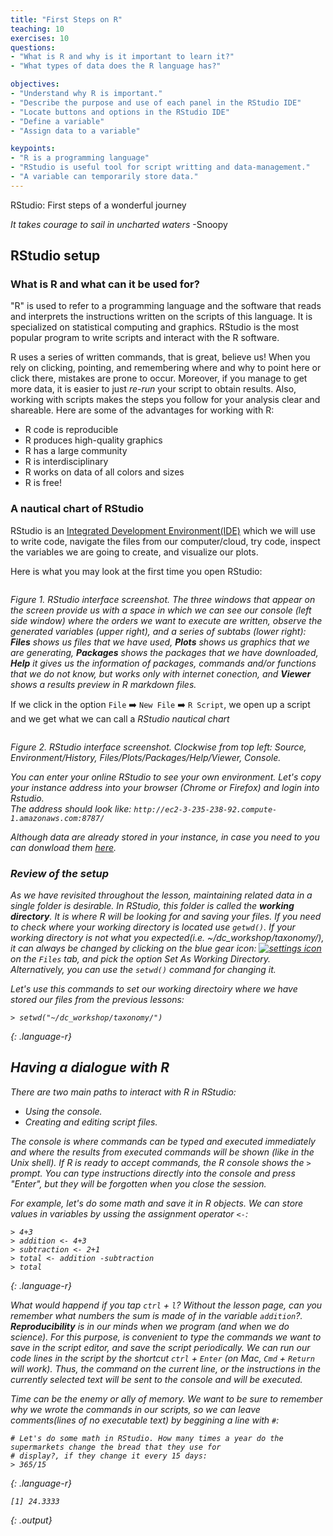 ```yaml
---
title: "First Steps on R"
teaching: 10
exercises: 10
questions:
- "What is R and why is it important to learn it?"
- "What types of data does the R language has?"

objectives:
- "Understand why R is important."
- "Describe the purpose and use of each panel in the RStudio IDE"
- "Locate buttons and options in the RStudio IDE"
- "Define a variable"
- "Assign data to a variable"

keypoints:
- "R is a programming language"
- "RStudio is useful tool for script writting and data-management."
- "A variable can temporarily store data."
---
```


RStudio: First steps of a wonderful journey 

*It takes courage to sail in uncharted waters*
  -Snoopy
 
## RStudio setup 

### What is R and what can it be used for?

"R" is used to refer to a programming language and the 
software that reads and interprets the instructions written on the 
scripts of this language. It is specialized on statistical 
computing and graphics. RStudio is the most popular program to write
scripts and interact with the R software.

R uses a series of written commands, that is great, believe us! 
When you rely on clicking, pointing, and remembering where and 
why to point here or click there, mistakes are prone to occur. 
Moreover, if you manage to get more data, it is easier to just
*re-run* your script to obtain results. Also, working with scripts 
makes the steps you follow for your analysis clear and shareable. 
Here are some of the advantages for working with R:  

- R code is reproducible
- R produces high-quality graphics
- R has a large community
- R is interdisciplinary 
- R works on data of all colors and sizes
- R is free!

### A nautical chart of RStudio 

RStudio is an [Integrated Development Environment(IDE)](https://en.wikipedia.org/wiki/Integrated_development_environment#:~:text=An%20integrated%20development%20environment%20(IDE,automation%20tools%20and%20a%20debugger.)) 
which we will use to write code,
navigate the files from our computer/cloud, try code, inspect the variables we are 
going to create, and visualize our plots.

Here is what you may look at the first time you open RStudio:

<a href="https://user-images.githubusercontent.com/67386612/118720027-ba433c00-b7ee-11eb-87e5-7496fde5763e.png">
  <img src="https://user-images.githubusercontent.com/67386612/118720027-ba433c00-b7ee-11eb-87e5-7496fde5763e.png" alt=""/>
</a>

<em> Figure 1. RStudio interface screenshot. The three windows that appear on the screen provide us with a space in which we can see our console (left side window) where the orders we want to execute are written, observe the generated variables (upper right), and a series of subtabs (lower right): **Files** shows us files that we have used, **Plots** shows us graphics that we are generating, **Packages** shows the packages that we have downloaded, **Help** it gives us the information of packages, commands and/or functions that we do not know, but works only with internet conection, and **Viewer** shows a results preview in R markdown files.</em>

If we click in the option `File` :arrow_right: `New File` :arrow_right: `R Script`, we open up a script and
we get what we can call a _RStudio nautical chart_

<a href="https://user-images.githubusercontent.com/67386612/112203976-c046e300-8bd8-11eb-9ee6-72c95f9134f3.png">
  <img src="https://user-images.githubusercontent.com/67386612/112203976-c046e300-8bd8-11eb-9ee6-72c95f9134f3.png" alt=""/>
</a>

<em> Figure 2. RStudio interface screenshot. Clockwise from top left: Source, Environment/History, Files/Plots/Packages/Help/Viewer, Console. <em/>

You can enter your online RStudio to see your own environment. Let's copy your instance address into your browser
(Chrome or Firefox) and login into Rstudio.  
The address should look like:  `http://ec2-3-235-238-92.compute-1.amazonaws.com:8787/`  

Although data are already stored in your instance, in case you need to you can donwload them [here](https://drive.google.com/file/d/15dW1sQCIhtmCUvS0IUOMPBH5m1gqNB0m/view?usp=sharing).

### Review of the setup

As we have revisited throughout the lesson, maintaining related data in a single folder
is desirable. In RStudio, this folder is called the **working directory**. It is where R will be looking 
for and saving your files. If you need to check where your working directory is located use `getwd()`.
If your working directory is not what you expected(*i.e. ~/dc_workshop/taxonomy/*), it can always be changed by clicking on the blue 
gear icon:
<a href="https://user-images.githubusercontent.com/67386612/118722611-f7f59400-b7f1-11eb-8ca9-a72561f9c529.png">
  <img src="https://user-images.githubusercontent.com/67386612/118722611-f7f59400-b7f1-11eb-8ca9-a72561f9c529.png" alt="settings icon" />
</a> on the `Files` tab, and pick the option _Set As Working Directory_. Alternatively, you can use the `setwd()` command for changing it.

Let's use this commands to set our working directoiry where we have stored our files from the previous 
lessons:

~~~
> setwd("~/dc_workshop/taxonomy/")
~~~
{: .language-r}

## Having a dialogue with R

There are two main paths to interact with R in RStudio:
* Using the console.
* Creating and editing script files.

The console is where commands can be typed and executed immediately and where the 
results from executed commands will be shown (like in the Unix shell). If R is ready to accept commands, the R console shows
the `>` prompt. You can type instructions directly into the console and press "Enter", but they will 
be forgotten when you close the session.

For example, let's do some math and save it in R objects. We can store values in variables by
ussing the assignment operator `<-`:
~~~ 
> 4+3
> addition <- 4+3
> subtraction <- 2+1
> total <- addition -subtraction
> total
~~~
{: .language-r}

What would happend if you tap `ctrl` + `l`? Without the lesson page, can you remember what numbers the sum is made of in the variable `addition`?.
**Reproducibility** is in our minds when we program (and when we do science). For this purpose, 
is convenient to type the commands we want to save in the script editor, and save the script periodically. 
We can run our code lines in the script by the shortcut `ctrl` + `Enter` 
(on Mac, `Cmd` + `Return` will work). Thus, the command on the current line, or the instructions
in the currently selected text will be sent to the console and will be executed.

Time can be the enemy or ally of memory. We want to be sure to remember why we wrote the commands
in our scripts, so we can leave comments(lines of no executable text) by beggining a line with `#`:
~~~
# Let's do some math in RStudio. How many times a year do the supermarkets change the bread that they use for
# display?, if they change it every 15 days:
> 365/15
~~~
{: .language-r}
~~~
[1] 24.3333
~~~
{: .output}
